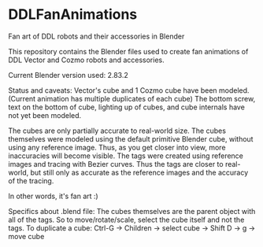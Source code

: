 # DDLFanAnimations
Fan art of DDL robots and their accessories in Blender

This repository contains the Blender files used to create fan animations of DDL Vector and Cozmo
robots and accessories.

Current Blender version used:  2.83.2

Status and caveats:
Vector's cube and 1 Cozmo cube have been modeled.  (Current animation has multiple duplicates of each cube)
The bottom screw, text on the bottom of cube, lighting up of cubes, and cube internals have not yet been modeled.

The cubes are only partially accurate to real-world size.  The cubes themselves were modeled using the default
primitive Blender cube, without using any reference image.  Thus, as you get closer into view, more inaccuracies
will become visible. The tags were created using reference images and tracing with Bezier curves.  Thus the tags are
closer to real-world, but still only as accurate as the reference images and the accuracy of the tracing.  

In other words, it's fan art :)

Specifics about .blend file:
The cubes themselves are the parent object with all of the tags.  So to move/rotate/scale, select the cube itself and not the tags.
To duplicate a cube:  Ctrl-G -> Children -> select cube -> Shift D -> g -> move cube
